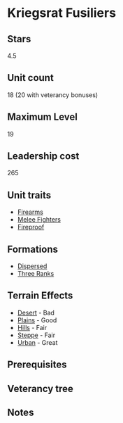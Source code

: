 # Kriegsrat Fusiliers

## Stars
4.5

## Unit count
18 (20 with veterancy bonuses)

## Maximum Level
19

## Leadership cost
265

## Unit traits
* [Firearms](../../unit-traits/firearms.md)
* [Melee Fighters](../../unit-traits/melee-fighters.md)
* [Fireproof](../../unit-traits/fireproof.md)

## Formations
* [Dispersed](../../formations/dispersed.md)
* [Three Ranks](../../formations/three-ranks.md)

## Terrain Effects
* [Desert](../../terrain-effects/desert) - Bad
* [Plains](../../terrain-effects/plains) - Good
* [Hills](../../terrain-effects/hills) - Fair
* [Steppe](../../terrain-effects/steppe) - Fair
* [Urban](../../terrain-effects/urban) - Great

## Prerequisites

## Veterancy tree

## Notes
